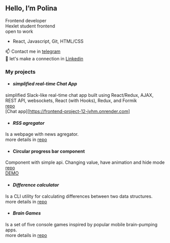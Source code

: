## Hello, I’m Polina

 Frontend developer<br>
 Hexlet student frontend <br>
 open to work<br>
 
 * React, Javascript, Git, HTML/CSS<br>
 
📫 Contact me in [telegram](https://t.me/Pollyaley) <br>
🤝 let's make a connection in [Linkedin](https://www.linkedin.com/in/polina-gordeeva-frontend/)<br>

### My projects

* #### _simplified real-time Chat App_
simplified Slack-like real-time chat app built using React/Redux, AJAX, REST API, websockets, React (with Hooks), Redux, and Formik <br>
[repo](https://github.com/pollyleyka/frontend-project-12) <br>
[Chat app][https://frontend-project-12-jvhm.onrender.com]<br>

* #### _RSS agregator_
Is a webpage with news agregator.<br>
more details in [repo](https://github.com/pollyleyka/frontend-project-11)

* #### Circular progress bar component
Component with simple api. Changing value, have animation and hide mode <br>
[repo](https://github.com/pollyleyka/circular-progress-bar)<br>
[DEMO](https://pollyleyka.github.io/circular-progress-bar/)<br>

* #### _Difference calculator_
Is a CLI utility for calculating differences between two data structures.<br>
more details in [repo](https://github.com/pollyleyka/frontend-project-46)<br>

* #### _Brain Games_
Is a set of five console games inspired by popular mobile brain-pumping apps.<br>
more details in [repo](https://github.com/pollyleyka/frontend-project-lvl1)


